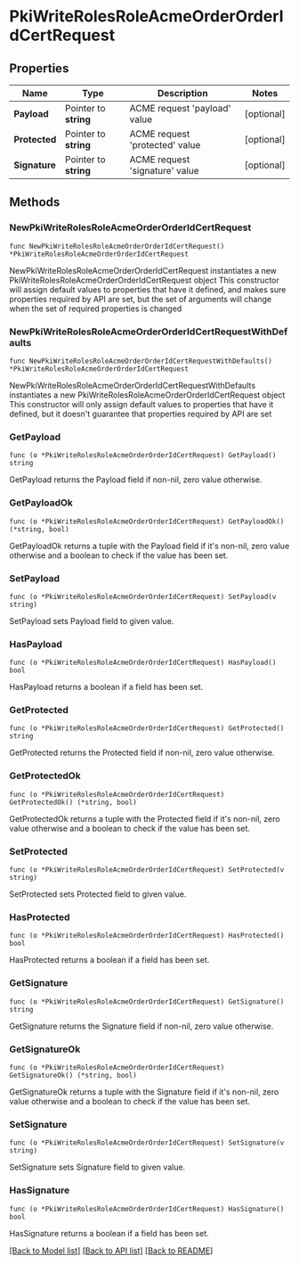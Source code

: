 # PkiWriteRolesRoleAcmeOrderOrderIdCertRequest


## Properties

Name | Type | Description | Notes
------------ | ------------- | ------------- | -------------
**Payload** | Pointer to **string** | ACME request &#x27;payload&#x27; value | [optional] 
**Protected** | Pointer to **string** | ACME request &#x27;protected&#x27; value | [optional] 
**Signature** | Pointer to **string** | ACME request &#x27;signature&#x27; value | [optional] 



## Methods


### NewPkiWriteRolesRoleAcmeOrderOrderIdCertRequest

`func NewPkiWriteRolesRoleAcmeOrderOrderIdCertRequest() *PkiWriteRolesRoleAcmeOrderOrderIdCertRequest`

NewPkiWriteRolesRoleAcmeOrderOrderIdCertRequest instantiates a new PkiWriteRolesRoleAcmeOrderOrderIdCertRequest object
This constructor will assign default values to properties that have it defined,
and makes sure properties required by API are set, but the set of arguments
will change when the set of required properties is changed

### NewPkiWriteRolesRoleAcmeOrderOrderIdCertRequestWithDefaults

`func NewPkiWriteRolesRoleAcmeOrderOrderIdCertRequestWithDefaults() *PkiWriteRolesRoleAcmeOrderOrderIdCertRequest`

NewPkiWriteRolesRoleAcmeOrderOrderIdCertRequestWithDefaults instantiates a new PkiWriteRolesRoleAcmeOrderOrderIdCertRequest object
This constructor will only assign default values to properties that have it defined,
but it doesn't guarantee that properties required by API are set


### GetPayload

`func (o *PkiWriteRolesRoleAcmeOrderOrderIdCertRequest) GetPayload() string`

GetPayload returns the Payload field if non-nil, zero value otherwise.

### GetPayloadOk

`func (o *PkiWriteRolesRoleAcmeOrderOrderIdCertRequest) GetPayloadOk() (*string, bool)`

GetPayloadOk returns a tuple with the Payload field if it's non-nil, zero value otherwise
and a boolean to check if the value has been set.

### SetPayload

`func (o *PkiWriteRolesRoleAcmeOrderOrderIdCertRequest) SetPayload(v string)`

SetPayload sets Payload field to given value.


### HasPayload

`func (o *PkiWriteRolesRoleAcmeOrderOrderIdCertRequest) HasPayload() bool`

HasPayload returns a boolean if a field has been set.




### GetProtected

`func (o *PkiWriteRolesRoleAcmeOrderOrderIdCertRequest) GetProtected() string`

GetProtected returns the Protected field if non-nil, zero value otherwise.

### GetProtectedOk

`func (o *PkiWriteRolesRoleAcmeOrderOrderIdCertRequest) GetProtectedOk() (*string, bool)`

GetProtectedOk returns a tuple with the Protected field if it's non-nil, zero value otherwise
and a boolean to check if the value has been set.

### SetProtected

`func (o *PkiWriteRolesRoleAcmeOrderOrderIdCertRequest) SetProtected(v string)`

SetProtected sets Protected field to given value.


### HasProtected

`func (o *PkiWriteRolesRoleAcmeOrderOrderIdCertRequest) HasProtected() bool`

HasProtected returns a boolean if a field has been set.




### GetSignature

`func (o *PkiWriteRolesRoleAcmeOrderOrderIdCertRequest) GetSignature() string`

GetSignature returns the Signature field if non-nil, zero value otherwise.

### GetSignatureOk

`func (o *PkiWriteRolesRoleAcmeOrderOrderIdCertRequest) GetSignatureOk() (*string, bool)`

GetSignatureOk returns a tuple with the Signature field if it's non-nil, zero value otherwise
and a boolean to check if the value has been set.

### SetSignature

`func (o *PkiWriteRolesRoleAcmeOrderOrderIdCertRequest) SetSignature(v string)`

SetSignature sets Signature field to given value.


### HasSignature

`func (o *PkiWriteRolesRoleAcmeOrderOrderIdCertRequest) HasSignature() bool`

HasSignature returns a boolean if a field has been set.









[[Back to Model list]](../README.md#documentation-for-models) [[Back to API list]](../README.md#documentation-for-api-endpoints) [[Back to README]](../README.md)


